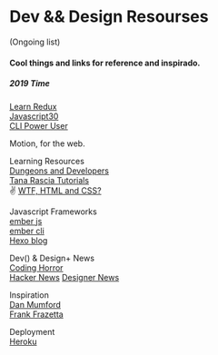 # Dev && Design Resourses

(Ongoing list)

#### Cool things and links for reference and inspirado.

##### 2019 Time
[Learn Redux](https://learnredux.com/)  
[Javascript30](https://javascript30.com/)  
[CLI Power User](https://commandlinepoweruser.com/)  


Motion, for the web.  


Learning Resources  
[Dungeons and Developers](http://www.dungeonsanddevelopers.com/)  
[Tana Rascia Tutorials](https://www.taniarascia.com/)  
✌
[WTF, HTML and CSS?](http://wtfhtmlcss.com/)

Javascript Frameworks  
[ember js](http://emberjs.com)  
[ember cli](https://ember-cli.com/)  
[Hexo blog](https://hexo.io/)

Dev() & Design+ News  
[Coding Horror](http://blog.codinghorror.com)  
[Hacker News](https://news.ycombinator.com/)
[Designer News](https://www.designernews.co/)  

Inspiration  
[Dan Mumford](http://www.dan-mumford.com/)  
[Frank Frazetta](http://www.frazettagirls.com/)  
  
Deployment  
[Heroku](https://www.heroku.com/)

